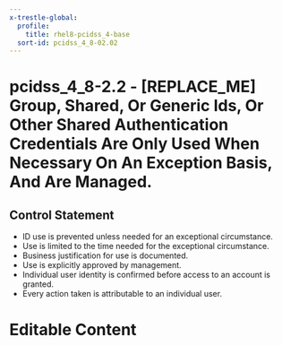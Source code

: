 ```yaml
---
x-trestle-global:
  profile:
    title: rhel8-pcidss_4-base
  sort-id: pcidss_4_8-02.02
---
```


# pcidss_4_8-2.2 - \[REPLACE_ME\] Group, Shared, Or Generic Ids, Or Other Shared Authentication Credentials Are Only Used When Necessary On An Exception Basis, And Are Managed.

## Control Statement

- ID use is prevented unless needed for an exceptional circumstance.
- Use is limited to the time needed for the exceptional circumstance.
- Business justification for use is documented.
- Use is explicitly approved by management.
- Individual user identity is confirmed before access to an account is granted.
- Every action taken is attributable to an individual user.

# Editable Content

<!-- Make additions and edits below -->
<!-- The above represents the contents of the control as received by the profile, prior to additions. -->
<!-- If the profile makes additions to the control, they will appear below. -->
<!-- The above markdown may not be edited but you may edit the content below, and/or introduce new additions to be made by the profile. -->
<!-- If there is a yaml header at the top, parameter values may be edited. Use --set-parameters to incorporate the changes during assembly. -->
<!-- The content here will then replace what is in the profile for this control, after running profile-assemble. -->
<!-- The current profile has no added parts for this control, but you may add new ones here. -->
<!-- Each addition must have a heading either of the form ## Control my_addition_name -->
<!-- or ## Part a. (where the a. refers to one of the control statement labels.) -->
<!-- "## Control" parts are new parts added after the statement part. -->
<!-- "## Part" parts are new parts added into the top-level statement part with that label. -->
<!-- Subparts may be added with nested hash levels of the form ### My Subpart Name -->
<!-- underneath the parent ## Control or ## Part being added -->
<!-- See https://oscal-compass.github.io/compliance-trestle/tutorials/ssp_profile_catalog_authoring/ssp_profile_catalog_authoring for guidance. -->
